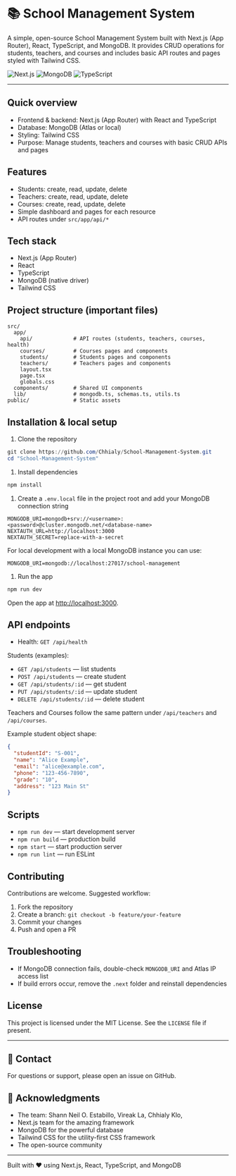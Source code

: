 # 📚 School Management System

A simple, open-source School Management System built with Next.js (App Router), React, TypeScript, and MongoDB. It provides CRUD operations for students, teachers, and courses and includes basic API routes and pages styled with Tailwind CSS.

![Next.js](https://img.shields.io/badge/Next.js-15.5.2-black?style=for-the-badge&logo=next.js) ![MongoDB](https://img.shields.io/badge/MongoDB-Atlas-green?style=for-the-badge&logo=mongodb) ![TypeScript](https://img.shields.io/badge/TypeScript-5.0-blue?style=for-the-badge&logo=typescript)

---

## Quick overview

- Frontend & backend: Next.js (App Router) with React and TypeScript
- Database: MongoDB (Atlas or local)
- Styling: Tailwind CSS
- Purpose: Manage students, teachers and courses with basic CRUD APIs and pages

## Features

- Students: create, read, update, delete
- Teachers: create, read, update, delete
- Courses: create, read, update, delete
- Simple dashboard and pages for each resource
- API routes under `src/app/api/*`

## Tech stack

- Next.js (App Router)
- React
- TypeScript
- MongoDB (native driver)
- Tailwind CSS

## Project structure (important files)

```text
src/
  app/
    api/             # API routes (students, teachers, courses, health)
    courses/         # Courses pages and components
    students/        # Students pages and components
    teachers/        # Teachers pages and components
    layout.tsx
    page.tsx
    globals.css
  components/        # Shared UI components
  lib/               # mongodb.ts, schemas.ts, utils.ts
public/              # Static assets
```

## Installation & local setup


1. Clone the repository

```powershell
git clone https://github.com/Chhialy/School-Management-System.git
cd "School-Management-System"
```

1. Install dependencies

```powershell
npm install
```

1. Create a `.env.local` file in the project root and add your MongoDB connection string

```text
MONGODB_URI=mongodb+srv://<username>:<password>@cluster.mongodb.net/<database-name>
NEXTAUTH_URL=http://localhost:3000
NEXTAUTH_SECRET=replace-with-a-secret
```

For local development with a local MongoDB instance you can use:

```text
MONGODB_URI=mongodb://localhost:27017/school-management
```

1. Run the app

```powershell
npm run dev
```

Open the app at [http://localhost:3000](http://localhost:3000).

## API endpoints

- Health: `GET /api/health`

Students (examples):

- `GET /api/students` — list students
- `POST /api/students` — create student
- `GET /api/students/:id` — get student
- `PUT /api/students/:id` — update student
- `DELETE /api/students/:id` — delete student

Teachers and Courses follow the same pattern under `/api/teachers` and `/api/courses`.

Example student object shape:

```json
{
  "studentId": "S-001",
  "name": "Alice Example",
  "email": "alice@example.com",
  "phone": "123-456-7890",
  "grade": "10",
  "address": "123 Main St"
}
```

## Scripts

- `npm run dev` — start development server
- `npm run build` — production build
- `npm start` — start production server
- `npm run lint` — run ESLint

## Contributing

Contributions are welcome. Suggested workflow:

1. Fork the repository
1. Create a branch: `git checkout -b feature/your-feature`
1. Commit your changes
1. Push and open a PR

## Troubleshooting

- If MongoDB connection fails, double-check `MONGODB_URI` and Atlas IP access list
- If build errors occur, remove the `.next` folder and reinstall dependencies

## License

This project is licensed under the MIT License. See the `LICENSE` file if present.

---



## 📧 Contact

For questions or support, please open an issue on GitHub.

## 🙏 Acknowledgments

- The team:
    Shann Neil O. Estabillo,
    Vireak La,
    Chhialy Klo,
- Next.js team for the amazing framework
- MongoDB for the powerful database
- Tailwind CSS for the utility-first CSS framework
- The open-source community

---

Built with ❤️ using Next.js, React, TypeScript, and MongoDB
